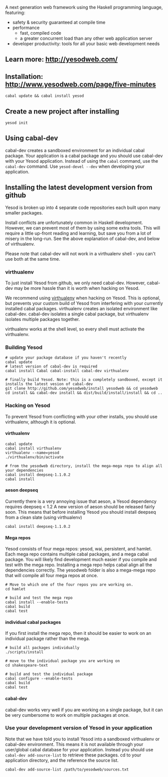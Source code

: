 A next generation web framework using the Haskell programming language, 
featuring:

  * safety & security guaranteed at compile time
  * performance
    * fast, compiled code
    * a greater concurrent load than any other web application server
  * developer productivity: tools for all your basic web development 
    needs

## Learn more: http://yesodweb.com/

## Installation: http://www.yesodweb.com/page/five-minutes

    cabal update && cabal install yesod

## Create a new project after installing

    yesod init


## Using cabal-dev

cabal-dev creates a sandboxed environment for an individual cabal package.
Your application is a cabal package and you should use cabal-dev with your Yesod application.
Instead of using the `cabal` command, use the `cabal-dev` command.
Use `yesod-devel --dev` when developing your application.

## Installing the latest development version from github

Yesod is broken up into 4 separate code repositories each built upon many smaller packages.

Install conflicts are unfortunately common in Haskell development.
However, we can prevent most of them by using some extra tools.
This will require a little up-front reading and learning, but save you from a lot of misery in the long-run.
See the above explanation of cabal-dev, and below of virthualenv.

Please note that cabal-dev will not work in a virthualenv shell - you can't use both at the same time.

### virthualenv

To just install Yesod from github, we only need cabal-dev. However, cabal-dev may be more hassle than it is worth when hacking on Yesod.

We recommend using [virthualenv](http://hackage.haskell.org/package/virthualenv) when hacking on Yesod.
This is optional, but prevents your custom build of Yesod from interfering with your currently installed cabal packages.
virthualenv creates an isolated environment like cabal-dev.
cabal-dev isolates a single cabal package, but virthualenv isolates multiple packages together.

virthualenv works at the shell level, so every shell must activate the virthualenv.

### Building Yesod

~~~ { .bash }
# update your package database if you haven't recently
cabal update
# latest version of cabal-dev is required
cabal install Cabal cabal-install cabal-dev virthualenv

# finally build Yesod. Note: this is a completely sandboxed, except it installs the latest vesion of cabal-dev
git clone http://github.com/yesodweb/install yesodweb && cd yesodweb
cd install && cabal-dev install && dist/build/install/install && cd ..
~~~

### Hacking on Yesod

To prevent Yesod from conflicting with your other installs, you should use virthualenv, although it is optional.

#### virthualenv

~~~ { .bash }
cabal update
cabal install virthualenv
virthualenv --name=yesod
./virthualenv/bin/activate

# from the yesodweb directory, install the mega-mega repo to align all your dependencies
cabal install deepseq-1.1.0.2
cabal install
~~~

#### aeson deepseq

Currently there is a very annoying issue that aeson, a Yesod dependency requires deepseq < 1.2
A new version of aeson should be released fairly soon.
This means that before installing Yesod you should install deepseq from a clean slate (using virthualenv)

~~~ { .bash }
cabal install deepseq-1.1.0.2
~~~

#### Mega repos

Yesod consists of four mega repos: yesod, wai, persistent, and hamlet.
Each mega repo contains multiple cabal packages, and a mega cabal package.
You will likely find development much easier if you compile and test with the mega repo.
Installing a mega repo helps cabal align all the dependencies correctly.
The yesodweb folder is also a mega-mega repo that will compile all four mega repos at once.

~~~ { .bash }
# Move to which one of the four repos you are working on.
cd hamlet

# build and test the mega repo
cabal install --enable-tests
cabal build
cabal test
~~~

#### individual cabal packages

If you first install the mega repo, then it should be easier to work on an individual package rather than the mega.

~~~ { .bash }
# build all packages individually
./scripts/install

# move to the individual package you are working on
cd shakespeare-text

# build and test the individual package
cabal configure --enable-tests
cabal build
cabal test
~~~

#### cabal-dev

cabal-dev works very well if you are working on a single package, but it can be very cumbersome to work on multiple packages at once.

### Use your development version of Yesod in your application

Note that we have told you to install Yesod into a sandboxed virthualenv or cabal-dev environment.
This means it is not available through your user/global cabal database for your application.
Instead you should use `cabal-dev add-source-list` to retrieve these packages.
cd to your application directory, and the reference the source list.

~~~ { .bash }
cabal-dev add-source-list /path/to/yesodweb/sources.txt
~~~

